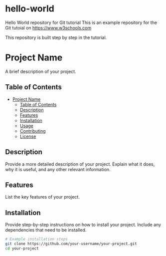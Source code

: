 # hello-world
Hello World repository for Git tutorial
This is an example repository for the Git tutoial on https://www.w3schools.com

This repository is built step by step in the tutorial.
# Project Name

A brief description of your project.

## Table of Contents

- [Project Name](#project-name)
  - [Table of Contents](#table-of-contents)
  - [Description](#description)
  - [Features](#features)
  - [Installation](#installation)
  - [Usage](#usage)
  - [Contributing](#contributing)
  - [License](#license)

## Description

Provide a more detailed description of your project. Explain what it does, why it is useful, and any other relevant information.

## Features

List the key features of your project.

## Installation

Provide step-by-step instructions on how to install your project. Include any dependencies that need to be installed.

```bash
# Example installation steps
git clone https://github.com/your-username/your-project.git
cd your-project

